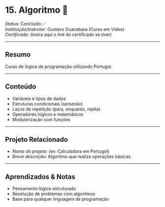 # 15. Algoritmo 🔢

*Status:* Concluído ✅  
*Instituição/Instrutor:* Gustavo Guanabara (Curso em Vídeo)  
*Certificado:* (insira aqui o link do certificado se tiver)

---

## Resumo
Curso de lógica de programação utilizando Portugol.

---

## Conteúdo
- Variáveis e tipos de dados  
- Estruturas condicionais (se/senão)  
- Laços de repetição (para, enquanto, repita)  
- Operadores lógicos e matemáticos  
- Modularização com funções  

---

## Projeto Relacionado
- *Nome do projeto:* (ex: Calculadora em Portugol)  
- *Breve descrição:* Algoritmo que realiza operações básicas.  

---

## Aprendizados & Notas
- Pensamento lógico estruturado  
- Resolução de problemas com algoritmos  
- Base para qualquer linguagem de programação